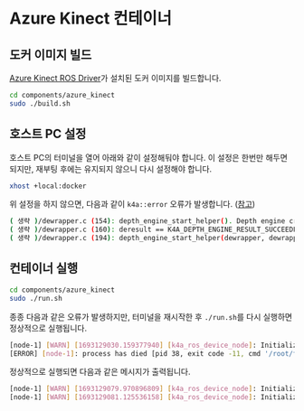 # Azure Kinect 컨테이너

## 도커 이미지 빌드

[Azure Kinect ROS Driver](https://github.com/microsoft/Azure_Kinect_ROS_Driver)가 설치된 도커 이미지를 빌드합니다.

```bash
cd components/azure_kinect
sudo ./build.sh
```

## 호스트 PC 설정

호스트 PC의 터미널을 열어 아래와 같이 설정해둬야 합니다. 이 설정은 한번만 해두면 되지만, 재부팅 후에는 유지되지 않으니 다시 설정해야 합니다.

```bash
xhost +local:docker
```

위 설정을 하지 않으면, 다음과 같이 `k4a::error` 오류가 발생합니다. ([참고](https://github.com/microsoft/Azure-Kinect-Sensor-SDK/issues/810#issuecomment-968537114))

```bash
( 생략 )/dewrapper.c (154): depth_engine_start_helper(). Depth engine create and initialize failed with error code: 204.
( 생략 )/dewrapper.c (160): deresult == K4A_DEPTH_ENGINE_RESULT_SUCCEEDED returned failure in depth_engine_start_helper()
( 생략 )/dewrapper.c (194): depth_engine_start_helper(dewrapper, dewrapper->fps, dewrapper->depth_mode, &depth_engine_max_compute_time_ms, &depth_engine_output_buffer_size) returned failure in depth_engine_thread()
```

## 컨테이너 실행

```bash
cd components/azure_kinect
sudo ./run.sh
```

종종 다음과 같은 오류가 발생하지만, 터미널을 재시작한 후 `./run.sh`를 다시 실행하면 정상적으로 실행됩니다.

```bash
[node-1] [WARN] [1693129030.159377940] [k4a_ros_device_node]: Initializing the device to realtime offset based on wall clock: 1693129029959326594 ns
[ERROR] [node-1]: process has died [pid 38, exit code -11, cmd '/root/foxy_ws/install/azure_kinect_ros_driver/lib/azure_kinect_ros_driver/node --ros-args --params-file /tmp/launch_params_59v7u70b --params-file /tmp/launch_params_n_wouon_ --params-file /tmp/launch_params_iorofqmm --params-file /tmp/launch_params_c_njzea2 --params-file /tmp/launch_params_ty4oacti --params-file /tmp/launch_params_f5ngg8a3 --params-file /tmp/launch_params__awq4tov --params-file /tmp/launch_params_j5s52j5v --params-file /tmp/launch_params_n6tsy9l5 --params-file /tmp/launch_params__jade2zg --params-file /tmp/launch_params_8u1e2cch --params-file /tmp/launch_params_94qo6lr5 --params-file /tmp/launch_params_v49q5hgb --params-file /tmp/launch_params_c2fm63in --params-file /tmp/launch_params_uahd4kl4 --params-file /tmp/launch_params_rw53kb8h --params-file /tmp/launch_params_mfyrig64 --params-file /tmp/launch_params_6wul44c4 --params-file /tmp/launch_params_dbb5u8nz --params-file /tmp/launch_params__yrc7f3t'].
```

정상적으로 실행되면 다음과 같은 메시지가 출력됩니다.

```bash
[node-1] [WARN] [1693129079.970896809] [k4a_ros_device_node]: Initializing the device to realtime offset based on wall clock: 1693129079770692906 ns
[node-1] [WARN] [1693129081.125536158] [k4a_ros_device_node]: Initializing or re-initializing the device to realtime offset: 1693129079816108324 ns
```
